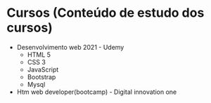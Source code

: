 # Cursos (Conteúdo de estudo dos cursos)
 - Desenvolvimento web 2021 - Udemy
   - HTML 5
   - CSS 3
   - JavaScript
   - Bootstrap
   - Mysql
 - Htm web developer(bootcamp) - Digital innovation one
